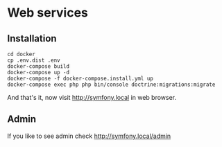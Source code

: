 # Web services

## Installation

    cd docker
    cp .env.dist .env
    docker-compose build
    docker-compose up -d
    docker-compose -f docker-compose.install.yml up
    docker-compose exec php php bin/console doctrine:migrations:migrate
    
And that's it, now visit http://symfony.local in web browser.

## Admin

If you like to see admin check http://symfony.local/admin